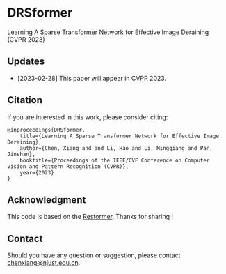 # DRSformer

Learning A Sparse Transformer Network for Effective Image Deraining (CVPR 2023)

## Updates
- [2023-02-28] This paper will appear in CVPR 2023.

## Citation
If you are interested in this work, please consider citing:

    @inproceedings{DRSformer,
        title={Learning A Sparse Transformer Network for Effective Image Deraining}, 
        author={Chen, Xiang and and Li, Hao and Li, Mingqiang and Pan, Jinshan},
        booktitle={Proceedings of the IEEE/CVF Conference on Computer Vision and Pattern Recognition (CVPR)},
        year={2023}
    }

## Acknowledgment
This code is based on the [Restormer](https://github.com/swz30/Restormer). Thanks for sharing !

## Contact
Should you have any question or suggestion, please contact chenxiang@njust.edu.cn.
